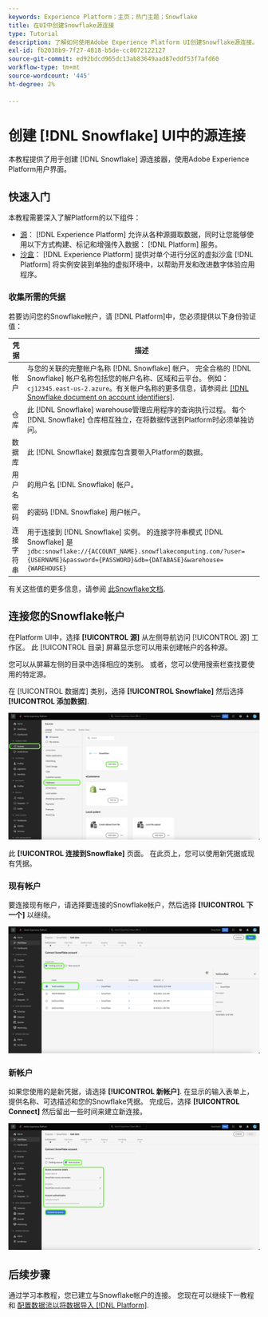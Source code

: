 ```yaml
---
keywords: Experience Platform；主页；热门主题；Snowflake
title: 在UI中创建Snowflake源连接
type: Tutorial
description: 了解如何使用Adobe Experience Platform UI创建Snowflake源连接。
exl-id: fb2038b9-7f27-4818-b5de-cc8072122127
source-git-commit: ed92bdcd965dc13ab83649aad87eddf53f7afd60
workflow-type: tm+mt
source-wordcount: '445'
ht-degree: 2%

---
```


# 创建 [!DNL Snowflake] UI中的源连接

本教程提供了用于创建 [!DNL Snowflake] 源连接器，使用Adobe Experience Platform用户界面。

## 快速入门

本教程需要深入了解Platform的以下组件：

* [源](../../../../home.md)： [!DNL Experience Platform] 允许从各种源摄取数据，同时让您能够使用以下方式构建、标记和增强传入数据： [!DNL Platform] 服务。
* [沙盒](../../../../../sandboxes/home.md)： [!DNL Experience Platform] 提供对单个进行分区的虚拟沙盒 [!DNL Platform] 将实例安装到单独的虚拟环境中，以帮助开发和改进数字体验应用程序。

### 收集所需的凭据

若要访问您的Snowflake帐户，请 [!DNL Platform]中，您必须提供以下身份验证值：

| 凭据 | 描述 |
| ---------- | ----------- |
| 帐户 | 与您的关联的完整帐户名称 [!DNL Snowflake] 帐户。 完全合格的 [!DNL Snowflake] 帐户名称包括您的帐户名称、区域和云平台。 例如：`cj12345.east-us-2.azure`。有关帐户名称的更多信息，请参阅此 [[!DNL Snowflake document on account identifiers]](https://docs.snowflake.com/en/user-guide/admin-account-identifier.html). |
| 仓库 | 此 [!DNL Snowflake] warehouse管理应用程序的查询执行过程。 每个 [!DNL Snowflake] 仓库相互独立，在将数据传送到Platform时必须单独访问。 |
| 数据库 | 此 [!DNL Snowflake] 数据库包含要带入Platform的数据。 |
| 用户名 | 的用户名 [!DNL Snowflake] 帐户。 |
| 密码 | 的密码 [!DNL Snowflake] 用户帐户。 |
| 连接字符串 | 用于连接到 [!DNL Snowflake] 实例。 的连接字符串模式 [!DNL Snowflake] 是 `jdbc:snowflake://{ACCOUNT_NAME}.snowflakecomputing.com/?user={USERNAME}&password={PASSWORD}&db={DATABASE}&warehouse={WAREHOUSE}` |

有关这些值的更多信息，请参阅 [此Snowflake文档](https://docs.snowflake.com/en/user-guide/key-pair-auth.html).

## 连接您的Snowflake帐户

在Platform UI中，选择 **[!UICONTROL 源]** 从左侧导航访问 [!UICONTROL 源] 工作区。 此 [!UICONTROL 目录] 屏幕显示您可以用来创建帐户的各种源。

您可以从屏幕左侧的目录中选择相应的类别。 或者，您可以使用搜索栏查找要使用的特定源。

在 [!UICONTROL 数据库] 类别，选择 **[!UICONTROL Snowflake]** 然后选择 **[!UICONTROL 添加数据]**.

![](../../../../images/tutorials/create/snowflake/catalog.png)

此 **[!UICONTROL 连接到Snowflake]** 页面。 在此页上，您可以使用新凭据或现有凭据。

### 现有帐户

要连接现有帐户，请选择要连接的Snowflake帐户，然后选择 **[!UICONTROL 下一个]** 以继续。

![](../../../../images/tutorials/create/snowflake/existing.png)

### 新帐户

如果您使用的是新凭据，请选择 **[!UICONTROL 新帐户]**. 在显示的输入表单上，提供名称、可选描述和您的Snowflake凭据。 完成后，选择 **[!UICONTROL Connect]** 然后留出一些时间来建立新连接。

![](../../../../images/tutorials/create/snowflake/new.png)

## 后续步骤

通过学习本教程，您已建立与Snowflake帐户的连接。 您现在可以继续下一教程和 [配置数据流以将数据导入 [!DNL Platform]](../../dataflow/databases.md).
